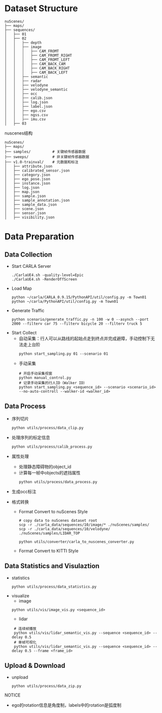 # Dataset Structure
```
nuScenes/
├── maps/
├── sequences/
│   ├── 01
│   ├── 02
│   │   ├── depth
│   │   ├── image
│   │   │   ├── CAM_FROMT
│   │   │   ├── CAM_FROMT_RIGHT
│   │   │   ├── CAM_FROMT_LEFT
│   │   │   ├── CAM_BACK_CAM
│   │   │   ├── CAM_BACK_RIGHT
│   │   │   ├── CAM_BACK_LEFT
│   │   ├── semantic
│   │   ├── radar
│   │   ├── velodyne
│   │   ├── velodyne_semantic
│   │   ├── occ
│   │   ├── calib.json
│   │   ├── log.json
│   │   ├── label.json
│   │   ├── ego.csv
│   │   ├── ngss.csv
│   │   ├── imu.csv
│   ├── 03
```

nuscenes结构
```
nuScenes/
├── maps/
├── samples/          # 关键帧传感器数据
├── sweeps/           # 非关键帧传感器数据
├── v1.0-trainval/    # 元数据和标注
│   ├── attribute.json
│   ├── calibrated_sensor.json
│   ├── category.json
│   ├── ego_pose.json
│   ├── instance.json
│   ├── log.json
│   ├── map.json
│   ├── sample.json
│   ├── sample_annotation.json
│   ├── sample_data.json
│   ├── scene.json
│   ├── sensor.json
│   ├── visibility.json
```


# Data Preparation
## Data Collection
- Start CARLA Server
    ```
    ./CarlaUE4.sh -quality-level=Epic
    ./CarlaUE4.sh -RenderOffScreen
    ```
- Load Map
    ```
    python ~/carla/CARLA_0.9.15/PythonAPI/util/config.py -m Town01
    python ~/carla/PythonAPI/util/config.py -m Town01
    ```
- Generate Traffic
    ```
    python scenario/generate_traffic.py -n 100 -w 0 --asynch --port 2000 --filterv car 75 --filterv bicycle 20 --filterv truck 5
    ```
- Start Collect
  - 自动采集：行人可以从路线的起始点走到终点并完成避障，手动控制下无法走上台阶
    ```
    python start_sampling.py 01 --scenario 01
    ```
  - 手动采集
    ```
    # 开启手动采集视窗
    python manual_control.py
    # 记录手动采集的行人ID（Walker ID）
    python start_sampling.py <sequence_id> --scenario <scenario_id> --no-auto-controll --walker-id <walker_id>
    ```

## Data Process
- 序列切片
    ```
    python utils/process/data_clip.py
    ```

- 处理序列的标定信息
    ```
    python utils/process/calib_process.py
    ```

- 属性处理
  - 处理静态障碍物的object_id
  - 计算每一帧中objects的遮挡属性
    ```
    python utils/process/data_process.py
    ```

- 生成occ标注

- 格式转换
  
  - Format Convert to nuScenes Style
      
      ```
      # copy data to nuScenes dataset root
      scp -r ./carla_data/sequences/10/image/* ./nuScenes/samples/
      scp -r ./carla_data/sequences/10/velodyne/ ./nuScenes/samples/LIDAR_TOP
      
      python utils/converter/carla_to_nuscenes_converter.py 
      ```
  - Format Convert to KITTI Style
  

## Data Statistics and Visulaztion
- statistics
  ```
  python utils/process/data_statistics.py
  ```
- visualize
  - image
  ```
  python utils/vis/image_vis.py <sequence_id>
  ```
  - lidar
  ```
   # 连续帧播放
   python utils/vis/lidar_semantic_vis.py --sequence <sequence_id> --delay 0.5
   # 单帧可视化
   python utils/vis/lidar_semantic_vis.py --sequence <sequence_id> --delay 0.5 --frame <frame_id>
  ```

## Upload & Download
- unpload
    ```
    python utils/process/data_zip.py
    ```


NOTICE
- ego的rotation信息是角度制，labels中的rotation是弧度制